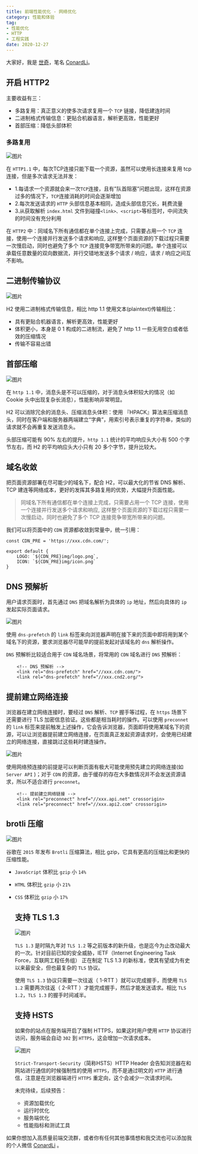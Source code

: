 ```yaml
---
title: 前端性能优化 - 网络优化
category: 性能和体验
tag: 
- 性能优化
- HTTP
- 工程实践
date: 2020-12-27
---
```


大家好，我是 [世奇](https://mp.weixin.qq.com/s?__biz=Mzk0MDMwMzQyOA==&mid=2247493407&idx=1&sn=41b8782a3bdc75b211206b06e1929a58&chksm=c2e11234f5969b22a0d7fd50ec32be9df13e2caeef186b30b5d653836b0725def8ccd58a56cf#rd)，笔名 [ConardLi](https://mp.weixin.qq.com/s?__biz=Mzk0MDMwMzQyOA==&mid=2247493407&idx=1&sn=41b8782a3bdc75b211206b06e1929a58&chksm=c2e11234f5969b22a0d7fd50ec32be9df13e2caeef186b30b5d653836b0725def8ccd58a56cf#rd)。



## 开启 HTTP2

主要收益有三：

-   多路复用：真正意义的使多次请求复用一个 `TCP` 链接，降低建连时间
-   二进制格式传输信息：更贴合机器语言，解析更高效，性能更好
-   首部压缩：降低头部体积

### 多路复用

![图片](https://p3-juejin.byteimg.com/tos-cn-i-k3u1fbpfcp/d4146fd6bf35428e8c630afc617e64ca~tplv-k3u1fbpfcp-zoom-1.image)

在 `HTTP1.1` 中，每次TCP连接只能下载一个资源，虽然可以使用长连接来复用 tcp 连接，但是多次请求无法并发：

-   1.每请求一个资源就会来一次`TCP`连接，且有”队首阻塞”问题出现，这样在资源过多的情况下，`TCP`连接消耗的时间会逐渐增加
-   2.每次发送请求的 `HTTP` 头部信息基本相同，造成头部信息冗长，耗费流量
-   3.从获取解析 `index.html` 文件到碰撞`<link>、<script>`等标签时，中间流失的时间没有充分利用

在 `HTTP2` 中：同域名下所有通信都在单个连接上完成，只需要占用一个 `TCP` 连接，使用一个连接并行发送多个请求和响应, 这样整个页面资源的下载过程只需要一次慢启动，同时也避免了多个 `TCP` 连接竞争带宽所带来的问题。单个连接可以承载任意数量的双向数据流，并行交错地发送多个请求 / 响应，请求 / 响应之间互不影响。

## 二进制传输协议

![图片](https://p3-juejin.byteimg.com/tos-cn-i-k3u1fbpfcp/1726765b18c14a56ab4cc2e0ba5b2010~tplv-k3u1fbpfcp-zoom-1.image)

H2 使用二进制格式传输信息，相比 http 1.1 使用文本(plaintext)传输相比：

-   具有更贴合机器语言，解析更高效，性能更好
-   体积更小，本身是 0 1 构成的二进制流，避免了 http 1.1 一些无用空白或者低效的压缩情况
-   传输不容易出错

## 首部压缩

![图片](https://p3-juejin.byteimg.com/tos-cn-i-k3u1fbpfcp/0052f3aedbfe4131a4fdb8a7c000c57e~tplv-k3u1fbpfcp-zoom-1.image)

在 `http 1.1` 中，消息头是不可以压缩的，对于消息头体积较大的情况（如 Cookie 头中出现复杂长消息），性能影响非常明显。

H2 可以消除冗余的消息头、压缩消息头体积：使用 『HPACK』算法来压缩消息头，同时在客户端和服务器两端建立“字典”，用索引号表示重复的字符串，类似的请求就不会再重复发送消息头。

头部压缩可能有 90% 左右的提升，`http 1.1` 统计的平均响应头大小有 500 个字节左右，而 H2 的平均响应头大小只有 20 多个字节，提升比较大。

## 域名收敛

把页面资源部署在尽可能少的域名下，配合 H2，可以最大化的节省 DNS 解析、TCP 建连等网络成本，更好的发挥其多路复用的优势，大幅提升页面性能。

> 同域名下所有通信都在单个连接上完成，只需要占用一个 TCP 连接，使用一个连接并行发送多个请求和响应, 这样整个页面资源的下载过程只需要一次慢启动，同时也避免了多个 TCP 连接竞争带宽所带来的问题。

我们可以将页面中的 `CDN` 资源都收敛到常量中，统一引用：

```
const CDN_PRE = 'https://xxx.cdn.com/';
​
export default {
    LOGO: `${CDN_PRE}img/logo.png`,
    ICON: `${CDN_PRE}img/icon.png`
}
```

## DNS 预解析

用户请求页面时，首先通过 `DNS` 把域名解析为具体的 `ip` 地址，然后向具体的 `ip` 发起实际页面请求。

![图片](https://p3-juejin.byteimg.com/tos-cn-i-k3u1fbpfcp/f68843bd1ecd48d9abd73073d40ac6d2~tplv-k3u1fbpfcp-zoom-1.image)

使用 `dns-prefetch` 的 `link` 标签来向浏览器声明在接下来的页面中即将用到某个域名下的资源，要求浏览器尽可能早的提前发起对该域名的 `dns` 解析操作。

`DNS` 预解析比较适合用于 `CDN` 域名场景，将常用的 `CDN` 域名进行 `DNS` 预解析：

```
    <!-- DNS 预解析 -->
    <link rel="dns-prefetch" href="//xxx.cdn.com/">
    <link rel="dns-prefetch" href="//xxx.cnd2.org/">
```

## 提前建立网络连接

浏览器在建立网络连接时，要经过 `DNS` 解析、`TCP` 握手等过程，在 `https` 场景下还需要进行 TLS 加密信息验证。这些都是相当耗时的操作。可以使用 `preconnet` 的 `link` 标签来提前触发上述操作，它会告诉浏览器，页面即将使用某域名下的资源，可以让浏览器提前建立网络连接，在页面真正发起资源请求时，会使用已经建立的网络连接，直接跳过这些耗时建连操作。

![图片](https://p3-juejin.byteimg.com/tos-cn-i-k3u1fbpfcp/6bf2b666c05e48268235419cd9b486d7~tplv-k3u1fbpfcp-zoom-1.image)

使用网络预连接的前提是可以判断页面有极大可能使用预先建立的网络连接(如 `Server API` )；对于 `CDN` 的资源，由于缓存的存在大多数情况并不会发送资源请求，所以不适合进行 `preconnet`。

```
    <!-- 提前建立网络链接 -->
    <link rel="preconnect" href="//xxx.api.net" crossorigin>
    <link rel="preconnect" href="//xxx.api2.com" crossorigin>
```

## brotli 压缩

![图片](https://p3-juejin.byteimg.com/tos-cn-i-k3u1fbpfcp/20eaf81b66634923bb4b2bd7db427da8~tplv-k3u1fbpfcp-zoom-1.image)

谷歌在 `2015` 年发布 `Brotli` 压缩算法，相比 gzip，它具有更高的压缩比和更快的压缩性能。

-   `JavaScript` 体积比 `gzip` 小 `14%`

-   `HTML` 体积比 `gzip` 小 `21%`

-   `CSS` 体积比 `gzip` 小 `17%`

    ## 支持 TLS 1.3

    ![图片](https://p3-juejin.byteimg.com/tos-cn-i-k3u1fbpfcp/b7d5f89a6d4c4742b01547e45ead0d1f~tplv-k3u1fbpfcp-zoom-1.image)

    `TLS 1.3` 是时隔九年对 `TLS 1.2` 等之前版本的新升级，也是迄今为止改动最大的一次。针对目前已知的安全威胁，IETF（Internet Engineering Task Force，互联网工程任务组） 正在制定 TLS 1.3 的新标准，使其有望成为有史以来最安全，但也最复杂的 `TLS` 协议。

    使用 `TLS 1.3` 协议只需要一次往返（ 1-RTT ）就可以完成握手，而使用 `TLS 1.2` 需要两次往返（ 2-RTT ）才能完成握手，然后才能发送请求。相比 `TLS 1.2`，`TLS 1.3` 的握手时间减半。

    ## 支持 HSTS

    如果你的站点在服务端开启了强制 HTTPS，如果这时用户使用 `HTTP` 协议进行访问，服务端会自动 `302` 到 `HTTPS`，这会增加一次请求成本。

    ![图片](https://p3-juejin.byteimg.com/tos-cn-i-k3u1fbpfcp/8924b336208f4418a4e7871d1a09a8a3~tplv-k3u1fbpfcp-zoom-1.image)

    `Strict-Transport-Security`（简称HSTS）HTTP Header 会告知浏览器在和网站进行通信的时候强制性的使用 `HTTPS`，而不是通过明文的 `HTTP` 进行通信，注意是在浏览器端进行 `HTTPS` 重定向，这个会减少一次请求时间。

    未完待续，后续预告：

    -   资源加载优化
    -   运行时优化
    -   服务端优化
    -   性能指标和测试工具



如果你想加入高质量前端交流群，或者你有任何其他事情想和我交流也可以添加我的个人微信 [ConardLi](https://mp.weixin.qq.com/s?__biz=Mzk0MDMwMzQyOA==&mid=2247493407&idx=1&sn=41b8782a3bdc75b211206b06e1929a58&chksm=c2e11234f5969b22a0d7fd50ec32be9df13e2caeef186b30b5d653836b0725def8ccd58a56cf#rd) 。

